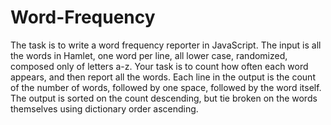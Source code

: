 # Word-Frequency

The task is to write a word frequency reporter in JavaScript.  The input is all the words in Hamlet, one word per line, all lower case, randomized, composed only of letters a-z.  Your task is to count how often each word appears, and then report all the words.  Each line in the output is the count of the number of words, followed by one space, followed by the word itself.  The output is sorted on the count descending, but tie broken on the words themselves using dictionary order ascending.
